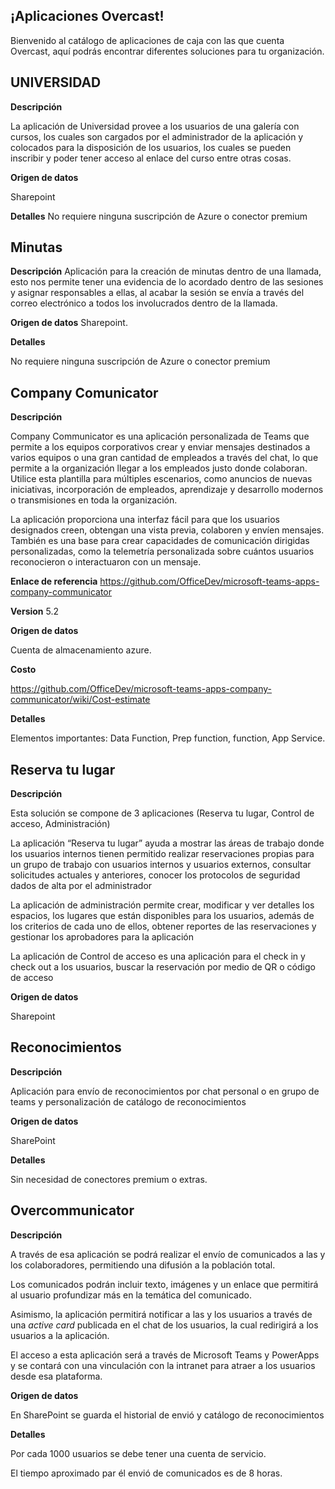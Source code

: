 ## ¡Aplicaciones Overcast!

Bienvenido al catálogo de aplicaciones de caja con las que cuenta Overcast, aquí podrás encontrar diferentes soluciones para tu organización.

## UNIVERSIDAD

**Descripción**

La aplicación de Universidad provee a los usuarios de una galería con cursos, los cuales son cargados por el administrador de la aplicación y colocados para la disposición de los usuarios, los cuales se pueden inscribir y poder tener acceso al enlace del curso entre otras cosas.

**Origen de datos**

Sharepoint

**Detalles**
No requiere ninguna suscripción de Azure o conector premium

## Minutas

**Descripción**
Aplicación para la creación de minutas dentro de una llamada, esto nos permite tener una evidencia de lo acordado dentro de las sesiones y asignar responsables a ellas, al acabar la sesión se envía a través del correo electrónico a todos los involucrados dentro de la llamada.

**Origen de datos**
Sharepoint.

**Detalles**

No requiere ninguna suscripción de Azure o conector premium

## Company Comunicator

**Descripción**

Company Communicator es una aplicación personalizada de Teams que permite a los equipos corporativos crear y enviar mensajes destinados a varios equipos o una gran cantidad de empleados a través del chat, lo que permite a la organización llegar a los empleados justo donde colaboran. Utilice esta plantilla para múltiples escenarios, como anuncios de nuevas iniciativas, incorporación de empleados, aprendizaje y desarrollo modernos o transmisiones en toda la organización.

La aplicación proporciona una interfaz fácil para que los usuarios designados creen, obtengan una vista previa, colaboren y envíen mensajes. También es una base para crear capacidades de comunicación dirigidas personalizadas, como la telemetría personalizada sobre cuántos usuarios reconocieron o interactuaron con un mensaje.

**Enlace de referencia** 
https://github.com/OfficeDev/microsoft-teams-apps-company-communicator

**Version**
5.2

**Origen de datos** 

Cuenta de almacenamiento azure.

**Costo**

https://github.com/OfficeDev/microsoft-teams-apps-company-communicator/wiki/Cost-estimate

**Detalles**

Elementos importantes: Data Function, Prep function, function, App Service.

## Reserva tu lugar

**Descripción**

Esta solución se compone de 3 aplicaciones (Reserva tu lugar, Control de acceso, Administración)

La aplicación “Reserva tu lugar” ayuda a mostrar las áreas de trabajo donde los usuarios internos tienen permitido realizar reservaciones propias para un grupo de trabajo con usuarios internos y usuarios externos, consultar solicitudes actuales y anteriores, conocer los protocolos de seguridad dados de alta por el administrador

La aplicación de administración permite crear, modificar y ver detalles los espacios, los lugares que están disponibles para los usuarios, además de los criterios de cada uno de ellos, obtener reportes de las reservaciones y gestionar los aprobadores para la aplicación

La aplicación de Control de acceso es una aplicación para el check in y check out a los usuarios, buscar la reservación por medio de QR o código de acceso

**Origen de datos** 

Sharepoint

## Reconocimientos

**Descripción**

Aplicación para envío de reconocimientos por chat personal o en grupo de teams y personalización de catálogo de reconocimientos

**Origen de datos**

SharePoint

**Detalles**

Sin necesidad de conectores premium o extras.

## Overcommunicator

**Descripción** 

A través de esa aplicación se podrá realizar el envío de comunicados a las y los colaboradores, permitiendo una difusión a la población total.

Los comunicados podrán incluir texto, imágenes y un enlace que permitirá al usuario profundizar más en la temática del comunicado.

Asimismo, la aplicación permitirá notificar a las y los usuarios a través de una *active card* publicada en el chat de los usuarios, la cual redirigirá a los usuarios a la aplicación.

El acceso a esta aplicación será a través de Microsoft Teams y PowerApps y se contará con una vinculación con la intranet para atraer a los usuarios desde esa plataforma.

**Origen de datos** 

En SharePoint se guarda el historial de envió y catálogo de reconocimientos

**Detalles**

Por cada 1000 usuarios se debe tener una cuenta de servicio.

El tiempo aproximado par él envió de comunicados es de 8 horas.

